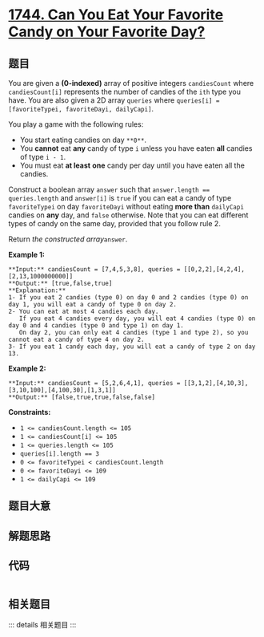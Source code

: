 # [1744. Can You Eat Your Favorite Candy on Your Favorite Day?](https://leetcode.com/problems/can-you-eat-your-favorite-candy-on-your-favorite-day)

## 题目

You are given a **(0-indexed)** array of positive integers `candiesCount`
where `candiesCount[i]` represents the number of candies of the `ith` type you
have. You are also given a 2D array `queries` where `queries[i] =
[favoriteTypei, favoriteDayi, dailyCapi]`.

You play a game with the following rules:

  * You start eating candies on day `**0**`.
  * You **cannot** eat **any** candy of type `i` unless you have eaten **all** candies of type `i - 1`.
  * You must eat **at least** **one** candy per day until you have eaten all the candies.

Construct a boolean array `answer` such that `answer.length == queries.length`
and `answer[i]` is `true` if you can eat a candy of type `favoriteTypei` on
day `favoriteDayi` without eating **more than** `dailyCapi` candies on **any**
day, and `false` otherwise. Note that you can eat different types of candy on
the same day, provided that you follow rule 2.

Return _the constructed array_`answer`.



**Example 1:**

    
    
    **Input:** candiesCount = [7,4,5,3,8], queries = [[0,2,2],[4,2,4],[2,13,1000000000]]
    **Output:** [true,false,true]
    **Explanation:**
    1- If you eat 2 candies (type 0) on day 0 and 2 candies (type 0) on day 1, you will eat a candy of type 0 on day 2.
    2- You can eat at most 4 candies each day.
       If you eat 4 candies every day, you will eat 4 candies (type 0) on day 0 and 4 candies (type 0 and type 1) on day 1.
       On day 2, you can only eat 4 candies (type 1 and type 2), so you cannot eat a candy of type 4 on day 2.
    3- If you eat 1 candy each day, you will eat a candy of type 2 on day 13.
    

**Example 2:**

    
    
    **Input:** candiesCount = [5,2,6,4,1], queries = [[3,1,2],[4,10,3],[3,10,100],[4,100,30],[1,3,1]]
    **Output:** [false,true,true,false,false]
    



**Constraints:**

  * `1 <= candiesCount.length <= 105`
  * `1 <= candiesCount[i] <= 105`
  * `1 <= queries.length <= 105`
  * `queries[i].length == 3`
  * `0 <= favoriteTypei < candiesCount.length`
  * `0 <= favoriteDayi <= 109`
  * `1 <= dailyCapi <= 109`


## 题目大意

## 解题思路

## 代码

```javascript

```

## 相关题目

::: details 相关题目
:::

